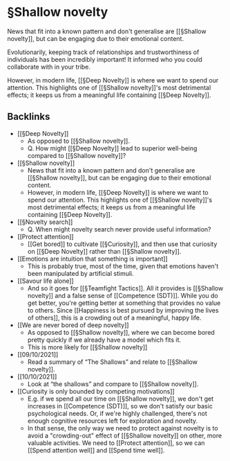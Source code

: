 # §Shallow novelty
News that fit into a known pattern and don't generalise are [[§Shallow novelty]], but can be engaging due to their emotional content. 

Evolutionarily, keeping track of relationships and trustworthiness of individuals has been incredibly important! It informed who you could collaborate with in your tribe.

However, in modern life, [[§Deep Novelty]] is where we want to spend our attention. This highlights one of  [[§Shallow novelty]]'s most detrimental effects; it keeps us from a meaningful life containing [[§Deep Novelty]].

## Backlinks
* [[§Deep Novelty]]
	* As opposed to [[§Shallow novelty]].
	* Q. How might [[§Deep Novelty]] lead to superior well-being compared to [[§Shallow novelty]]?
* [[§Shallow novelty]]
	* News that fit into a known pattern and don't generalise are [[§Shallow novelty]], but can be engaging due to their emotional content. 
	* However, in modern life, [[§Deep Novelty]] is where we want to spend our attention. This highlights one of  [[§Shallow novelty]]'s most detrimental effects; it keeps us from a meaningful life containing [[§Deep Novelty]].
* [[§Novelty search]]
	* Q. When might novelty search never provide useful information?
* [[Protect attention]]
	* [[Get bored]] to cultivate [[§Curiosity]], and then use that curiosity on [[§Deep Novelty]] rather than [[§Shallow novelty]]. 
* [[Emotions are intuition that something is important]]
	* This is probably true, most of the time, given that emotions haven't been manipulated by artificial stimuli.
* [[Savour life alone]]
	* And so it goes for [[§Teamfight Tactics]]. All it provides is [[§Shallow novelty]] and a false sense of [[Competence (SDT)]]. While you do get better, you're getting better at something that provides no value to others. Since [[Happiness is best pursued by improving the lives of others]], this is a crowding out of a meaningful, happy life.
* [[We are never bored of deep novelty]]
	* As opposed to [[§Shallow novelty]], where we can become bored pretty quickly if we already have a model which fits it.
	* This is more likely for [[§Shallow novelty]]
* [[09/10/2021]]
	* Read a summary of “The Shallows” and relate to [[§Shallow novelty]].
* [[10/10/2021]]
	* Look at “the shallows” and compare to [[§Shallow novelty]].
* [[Curiosity is only bounded by competing motivations]]
	* E.g. if we spend all our time on [[§Shallow novelty]], we don't get increases in [[Competence (SDT)]], so we don't satisfy our basic psychological needs. Or, if we're highly challenged, there's not enough cognitive resources left for exploration and novelty. 
	* In that sense, the only way we need to protect against novelty is to avoid a "crowding-out" effect of [[§Shallow novelty]] on other, more valuable activities. We need to [[Protect attention]], so we can [[Spend attention well]] and [[Spend time well]].

<!-- {BearID:60A33A39-F088-4002-9499-FA23291D3D2C-8570-000013E2C8E81BFD} -->
